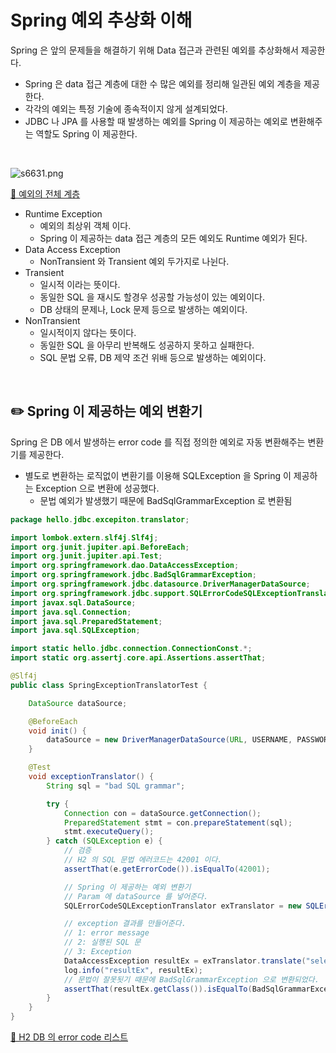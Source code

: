 # Spring 예외 추상화 이해

Spring 은 앞의 문제들을 해결하기 위해 Data 접근과 관련된 예외를 추상화해서 제공한다.

- Spring 은 data 접근 계층에 대한 수 많은 예외를 정리해 일관된 예외 계층을 제공한다.
- 각각의 예외는 특정 기술에 종속적이지 않게 설계되었다.
- JDBC 나 JPA 를 사용할 때 발생하는 예외를 Spring 이 제공하는 예외로 변환해주는 역할도 Spring 이 제공한다.

<br>

![s6631.png](Spring%20%E1%84%8B%E1%85%A8%E1%84%8B%E1%85%AC%20%E1%84%8E%E1%85%AE%E1%84%89%E1%85%A1%E1%86%BC%E1%84%92%E1%85%AA%20%E1%84%8B%E1%85%B5%E1%84%92%E1%85%A2%2041f4c2c67e9f4e6489a33edbeec4af3a/s6631.png)

[🔗 예외의 전체 계층](https://github.com/choideakook/TIL/blob/main/Spring/6%20DB%20접근%20핵심%20원리/5%20Java%20의%20Exception/230131%201%20Java%20의%20예외.md)

- Runtime Exception
    - 예외의 최상위 객체 이다.
    - Spring 이 제공하는 data 접근 계층의 모든 예외도 Runtime 예외가 된다.
- Data Access Exception
    - NonTransient 와 Transient 예외 두가지로 나뉜다.
- Transient
    - 일시적 이라는 뜻이다.
    - 동일한 SQL 을 재시도 할경우 성공할 가능성이 있는 예외이다.
    - DB 상태의 문제나, Lock 문제 등으로 발생하는 예외이다.
- NonTransient
    - 일시적이지 않다는 뜻이다.
    - 동일한 SQL 을 아무리 반복해도 성공하지 못하고 실패한다.
    - SQL 문법 오류, DB 제약 조건 위배 등으로 발생하는 예외이다.

<br>

## ✏️ Spring 이 제공하는 예외 변환기

Spring 은 DB 에서 발생하는 error code 를 직접 정의한 예외로 자동 변환해주는 변환기를 제공한다.

- 별도로 변환하는 로직없이 변환기를 이용해 SQLException 을 Spring 이 제공하는 Exception 으로 변환에 성공했다.
    - 문법 예외가 발생했기 때문에 BadSqlGrammarException 로 변환됨

```java
package hello.jdbc.excepiton.translator;

import lombok.extern.slf4j.Slf4j;
import org.junit.jupiter.api.BeforeEach;
import org.junit.jupiter.api.Test;
import org.springframework.dao.DataAccessException;
import org.springframework.jdbc.BadSqlGrammarException;
import org.springframework.jdbc.datasource.DriverManagerDataSource;
import org.springframework.jdbc.support.SQLErrorCodeSQLExceptionTranslator;
import javax.sql.DataSource;
import java.sql.Connection;
import java.sql.PreparedStatement;
import java.sql.SQLException;

import static hello.jdbc.connection.ConnectionConst.*;
import static org.assertj.core.api.Assertions.assertThat;

@Slf4j
public class SpringExceptionTranslatorTest {

    DataSource dataSource;

    @BeforeEach
    void init() {
        dataSource = new DriverManagerDataSource(URL, USERNAME, PASSWORD);
    }

    @Test
    void exceptionTranslator() {
        String sql = "bad SQL grammar";

        try {
            Connection con = dataSource.getConnection();
            PreparedStatement stmt = con.prepareStatement(sql);
            stmt.executeQuery();
        } catch (SQLException e) {
            // 검증
            // H2 의 SQL 문법 에러코드는 42001 이다.
            assertThat(e.getErrorCode()).isEqualTo(42001);

            // Spring 이 제공하는 예외 변환기
            // Param 에 dataSource 를 넣어준다.
            SQLErrorCodeSQLExceptionTranslator exTranslator = new SQLErrorCodeSQLExceptionTranslator(dataSource);

            // exception 결과를 만들어준다.
            // 1: error message
            // 2: 실행된 SQL 문
            // 3: Exception
            DataAccessException resultEx = exTranslator.translate("select", sql, e);
            log.info("resultEx", resultEx);
            // 문법이 잘못됫기 때문에 BadSqlGrammarException 으로 변환되었다.
            assertThat(resultEx.getClass()).isEqualTo(BadSqlGrammarException.class);
        }
    }
}
```

[🔗 H2 DB 의 error code 리스트](https://www.h2database.com/javadoc/org/h2/api/ErrorCode.html)